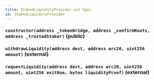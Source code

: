 ```yaml
---
title: StakedLiquidityProvider.sol Spec
id: StakedLiquidityProvider
---
```


### `constructor(address _tokenBridge, address _confirmRoots, address _trustedStaker)` (public)

### `withdrawLiquidity(address dest, address erc20, uint256 amount)` (external)

### `requestLiquidity(address dest, address erc20, uint256 amount, uint256 exitNum, bytes liquidityProof)` (external)
